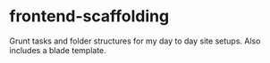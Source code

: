 # frontend-scaffolding
Grunt tasks and folder structures for my day to day site setups. Also includes a blade template.

